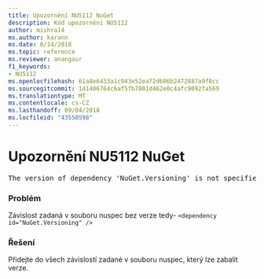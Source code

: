 ```yaml
---
title: Upozornění NU5112 NuGet
description: Kód upozornění NU5112
author: mishra14
ms.author: karann
ms.date: 8/14/2018
ms.topic: reference
ms.reviewer: anangaur
f1_keywords:
- NU5112
ms.openlocfilehash: 61a8e6433a1c943e52ea72d606b2472887a9f8cc
ms.sourcegitcommit: 1d1406764c6af5fb7801d462e0c4afc9092fa569
ms.translationtype: MT
ms.contentlocale: cs-CZ
ms.lasthandoff: 09/04/2018
ms.locfileid: "43550598"
---
```

# <a name="nuget-warning-nu5112"></a>Upozornění NU5112 NuGet
<pre>The version of dependency 'NuGet.Versioning' is not specified. Specify the version of dependency and rebuild your package.</pre>

### <a name="issue"></a>Problém

Závislost zadaná v souboru nuspec bez verze tedy- `<dependency id="NuGet.Versioning" />`


### <a name="solution"></a>Řešení

Přidejte do všech závislostí zadané v souboru nuspec, který lze zabalit verze.


